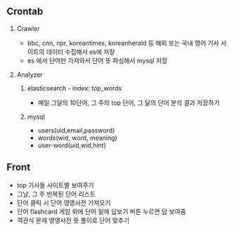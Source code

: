 ## Crontab

1. Crawler
    * bbc, cnn, npr, koreantimes, koreanherald   등 해외 또는 국내 영어 기사 사이트의 데이터 수집해서 es에 저장
    * es 에서 단어만 가져와서 단어 뜻 파싱해서 mysql 저장

2. Analyzer
    1. elasticsearch - index: top_words
        * 매일 그달의 10단어, 그 주의 top 단어, 그 달의 단어 분석 결과 저장하기
    
    2. mysql
        * users(uid,email,password)
        * words(wid, word, meaning)
        * user-word(uid,wid,hint)

## Front
* top 기사들 사이트별 보여주기
* 그날, 그 주 반복된 단어 리스트
* 단어 클릭 시 단어 영영사전 가져오기
* 단어 flashcard 게임 위에 단어 밑에 답보기 버튼 누르면 답 보여줌
* 객관식 문제 영영사전 뜻 풀이로 단어 맞추기